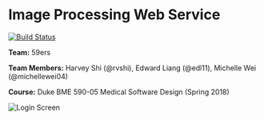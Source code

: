 # Image Processing Web Service

[![Build Status](https://travis-ci.org/rvshi/ImageProcessorS18.svg?branch=master)](https://travis-ci.org/rvshi/ImageProcessorS18)

__Team:__ 59ers

__Team Members:__ Harvey Shi (@rvshi), Edward Liang (@edl11), Michelle Wei (@michellewei04)

__Course:__ Duke BME 590-05 Medical Software Design (Spring 2018)

![Login Screen](screenshots/login.png)
